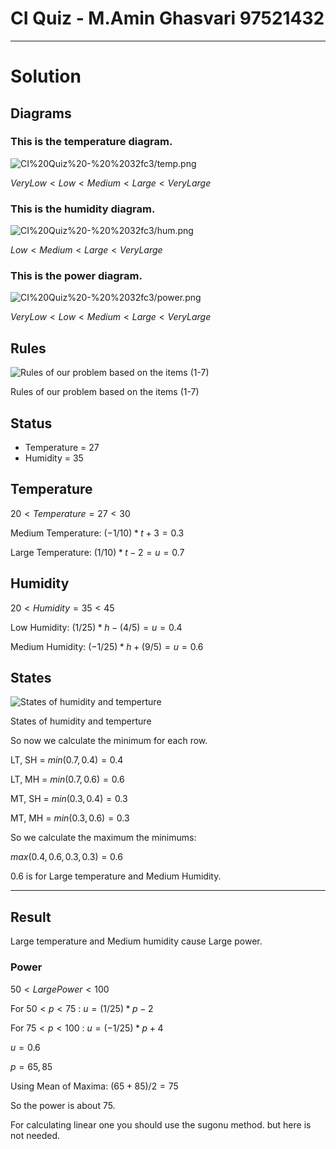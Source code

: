 # CI Quiz - M.Amin Ghasvari 97521432

---

# Solution

## Diagrams

### This is the temperature diagram.

![CI%20Quiz%20-%20%2032fc3/temp.png](temp.png)

$VeryLow < Low < Medium < Large < VeryLarge$

### This is the humidity diagram.

![CI%20Quiz%20-%20%2032fc3/hum.png](hum.png)

$Low < Medium < Large < VeryLarge$

### This is the power diagram.

![CI%20Quiz%20-%20%2032fc3/power.png](power.png)

$VeryLow < Low < Medium < Large < VeryLarge$

## Rules

![Rules of our problem based on the items (1-7)](rules.png)

Rules of our problem based on the items (1-7)

## Status

- Temperature = 27
- Humidity = 35

## Temperature

$20 < Temperature = 27 < 30$

Medium Temperature: $(-1/10) * t + 3 = 0.3$

Large Temperature: $(1/10) * t - 2 = u = 0.7$

## Humidity

$20 < Humidity = 35 < 45$

Low Humidity: $(1/25) * h - (4/5) = u = 0.4$

Medium Humidity: $(-1/25) * h + (9/5) = u = 0.6$

## States

![States of humidity and temperture](table.png)

States of humidity and temperture

So now we calculate the minimum for each row.

LT, SH = $min(0.7, 0.4) = 0.4$

LT, MH = $min(0.7, 0.6) = 0.6$

MT, SH = $min(0.3, 0.4) = 0.3$

MT, MH = $min(0.3, 0.6) = 0.3$

So we calculate the maximum the minimums:

$max(0.4, 0.6, 0.3, 0.3) = 0.6$

0.6 is for Large temperature and Medium Humidity.

---

## Result

Large temperature and Medium humidity cause Large power.

### Power

$50 < Large Power < 100$

For $50 < p < 75$  : $u = (1/25) * p - 2$

For $75 < p < 100$  : $u = (-1/25) * p + 4$

$u = 0.6$

$p = 65, 85$

Using Mean of Maxima: $(65 + 85)/2 = 75$

So the power is about 75.

For calculating linear one you should use the sugonu method. but here is not needed.